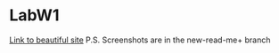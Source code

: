 # LabW1
[Link to beautiful site](https://1855387.github.io/LabW1/)
P.S. Screenshots are in the new-read-me+ branch
